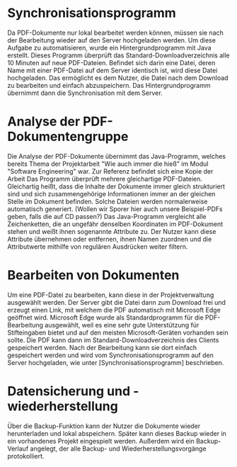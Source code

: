 # Synchronisationsprogramm
Da PDF-Dokumente nur lokal bearbeitet werden können, müssen sie nach der Bearbeitung wieder auf den Server hochgeladen werden. Um diese Aufgabe zu automatisieren, wurde ein Hintergrundprogramm mit Java erstellt. Dieses Programm überprüft das Standard-Downloadverzeichnis alle 10 Minuten auf neue PDF-Dateien. Befindet sich darin eine Datei, deren Name mit einer PDF-Datei auf dem Server identisch ist, wird diese Datei hochgeladen. Das ermöglicht es dem Nutzer, die Datei nach dem Download zu bearbeiten und einfach abzuspeichern. Das Hintergrundprogramm übernimmt dann die Synchronisation mit dem Server.

# Analyse der PDF-Dokumentengruppe
Die Analyse der PDF-Dokumente übernimmt das Java-Programm, welches bereits Thema der Projektarbeit "Wie auch immer die hieß" im Modul "Software Engineering" war. Zur Referenz befindet sich eine Kopie der Arbeit  Das Programm überprüft mehrere gleichartige PDF-Dateien. Gleichartig heißt, dass die Inhalte der Dokumente immer gleich strukturiert sind und sich zusammengehörige Informationen immer an der gleichen Stelle im Dokument befinden. Solche Dateien werden normalerweise automatisch generiert. (Wollen wir Sporer hier auch unsere Beispiel-PDFs geben, falls die auf CD passen?) Das Java-Programm vergleicht alle Zeichenketten, die an ungefähr denselben Koordinaten im PDF-Dokument stehen und weißt ihnen sogenannte Attribute zu. Der Nutzer kann diese Attribute übernehmen oder entfernen, ihnen Namen zuordnen und die Attributwerte mithilfe von regulären Ausdrücken weiter filtern.

# Bearbeiten von Dokumenten
Um eine PDF-Datei zu bearbeiten, kann diese in der Projektverwaltung ausgewählt werden. Der Server gibt die Datei dann zum Download frei und erzeugt einen Link, mit welchem die PDF automatisch mit Microsoft Edge geöffnet wird. Microsoft Edge wurde als Standardprogramm für die PDF-Bearbeitung ausgewählt, weil es eine sehr gute Unterstützung für Stifteingaben bietet und auf den meisten Microsoft-Geräten vorhanden sein sollte. Die PDF kann dann im Standard-Downloadverzeichnis des Clients gespeichert werden. Nach der Bearbeitung kann sie dort einfach gespeichert werden und wird vom Synchronisationsprogramm auf den Server hochgeladen, wie unter [Synchronisationsprogramm] beschrieben.

# Datensicherung und -wiederherstellung
Über die Backup-Funktion kann der Nutzer die Dokumente wieder herunterladen und lokal abspeichern. Später kann dieses Backup wieder in ein vorhandenes Projekt eingespielt werden. Außerdem wird ein Backup-Verlauf angelegt, der alle Backup- und Wiederherstellungsvorgänge protokolliert.
